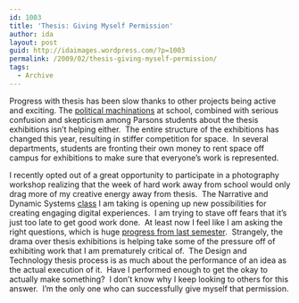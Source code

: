 ```yaml
---
id: 1003
title: 'Thesis: Giving Myself Permission'
author: ida
layout: post
guid: http://idaimages.wordpress.com/?p=1003
permalink: /2009/02/thesis-giving-myself-permission/
tags:
  - Archive
---
```

Progress with thesis has been slow thanks to other projects being active and exciting. The [political machinations][1] at school, combined with serious confusion and skepticism among Parsons students about the thesis exhibitions isn’t helping either.  The entire structure of the exhibitions has changed this year, resulting in stiffer competition for space.  In several departments, students are fronting their own money to rent space off campus for exhibitions to make sure that everyone’s work is represented.

I recently opted out of a great opportunity to participate in a photography workshop realizing that the week of hard work away from school would only drag more of my creative energy away from thesis.  The Narrative and Dynamic Systems [class][2] I am taking is opening up new possibilities for creating engaging digital experiences.  I am trying to stave off fears that it’s just too late to get good work done.  At least now I feel like I am asking the right questions, which is huge [progress from last semester][3].  Strangely, the drama over thesis exhibitions is helping take some of the pressure off of exhibiting work that I am prematurely critical of.  The Design and Technology thesis process is as much about the performance of an idea as the actual execution of it.  Have I performed enough to get the okay to actually make something?  I don’t know why I keep looking to others for this answer.  I’m the only one who can successfully give myself that permission.

 [1]: http://www.nytimes.com/2009/02/11/nyregion/11kerrey.html
 [2]: http://uncommonplaces.com/2009/01/29/final-semester/
 [3]: http://uncommonplaces.com/2008/12/08/explaining-ourselves-into-making-things-we-dont-like/